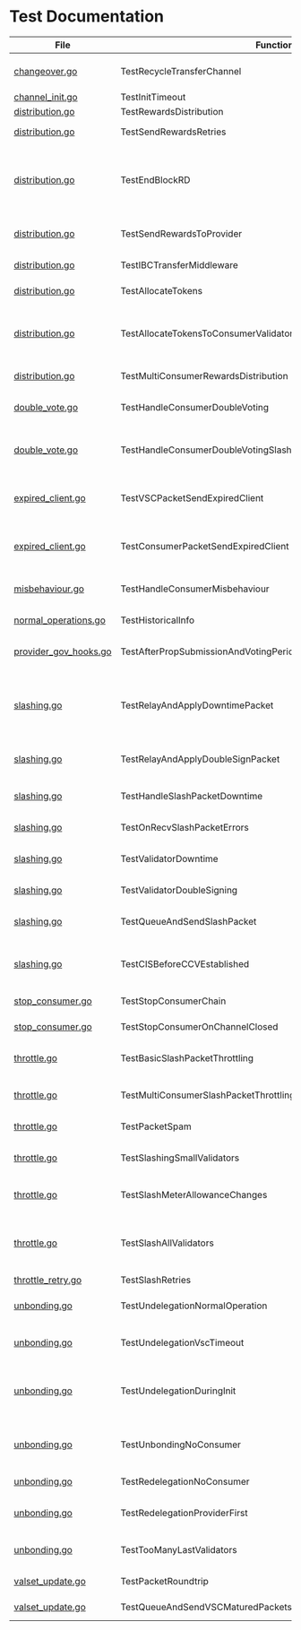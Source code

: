 # Test Documentation

| File | Function | Short Description |
|------|----------|-------------------|
| [changeover.go](../../tests/integration/changeover.go#L17) | TestRecycleTransferChannel | TestRecycleTransferChannel tests that an existing transfer channel can be reused when transitioning from a standalone to a consumer chain.<details><summary>Details</summary>The test case: * sets up a provider chain and a standalone chain * creates a connection between the two chains * creates a transfer channel between the two chains * transitions the standalone chain to a consumer chain * confirms that no extra transfer channel is created, and instead the existing channel is reused</details> |
| [channel_init.go](../../tests/integration/channel_init.go#L4) | TestInitTimeout | TestInitTimeout tests the init timeout |
| [distribution.go](../../tests/integration/distribution.go#L24) | TestRewardsDistribution | This test is valid for minimal viable consumer chain |
| [distribution.go](../../tests/integration/distribution.go#L187) | TestSendRewardsRetries | TestSendRewardsRetries tests that failed reward transmissions are retried every BlocksPerDistributionTransmission blocks |
| [distribution.go](../../tests/integration/distribution.go#L263) | TestEndBlockRD | TestEndBlockRD tests that the last transmission block height (LTBH) is correctly updated after the expected number of block have passed. It also checks that the IBC transfer transfer states are discarded if the reward distribution to the provider has failed.  Note: this method is effectively a unit test for EndBLockRD(), but is written as an integration test to avoid excessive mocking. |
| [distribution.go](../../tests/integration/distribution.go#L383) | TestSendRewardsToProvider | TestSendRewardsToProvider is effectively a unit test for SendRewardsToProvider(), but is written as an integration test to avoid excessive mocking. |
| [distribution.go](../../tests/integration/distribution.go#L525) | TestIBCTransferMiddleware | TestIBCTransferMiddleware tests the logic of the IBC transfer OnRecvPacket callback |
| [distribution.go](../../tests/integration/distribution.go#L707) | TestAllocateTokens | TestAllocateTokens is a happy-path test of the consumer rewards pool allocation to opted-in validators and the community pool |
| [distribution.go](../../tests/integration/distribution.go#L971) | TestAllocateTokensToConsumerValidatorsWithDifferentValidatorHeights | TestAllocateTokensToConsumerValidatorsWithDifferentValidatorHeights tests `AllocateTokensToConsumerValidators` with consumer validators that have different heights. Specifically, test that validators that have been consumer validators for some time receive rewards, while validators that recently became consumer validators do not receive rewards. |
| [distribution.go](../../tests/integration/distribution.go#L1079) | TestMultiConsumerRewardsDistribution | TestMultiConsumerRewardsDistribution tests the rewards distribution of multiple consumers chains |
| [double_vote.go](../../tests/integration/double_vote.go#L17) | TestHandleConsumerDoubleVoting | TestHandleConsumerDoubleVoting verifies that handling a double voting evidence of a consumer chain results in the expected tombstoning, jailing, and slashing of the misbehaved validator |
| [double_vote.go](../../tests/integration/double_vote.go#L271) | TestHandleConsumerDoubleVotingSlashesUndelegationsAndRelegations | TestHandleConsumerDoubleVotingSlashesUndelegationsAndRelegations verifies that handling a successful double voting evidence of a consumer chain results in the expected slashing of the misbehave validator undelegations |
| [expired_client.go](../../tests/integration/expired_client.go#L23) | TestVSCPacketSendExpiredClient | TestVSCPacketSendWithExpiredClient tests queueing of VSCPackets when the consumer client is expired. While the consumer client is expired (or inactive for some reason) all packets will be queued and and cleared once the consumer client is established. |
| [expired_client.go](../../tests/integration/expired_client.go#L87) | TestConsumerPacketSendExpiredClient | TestConsumerPacketSendExpiredClient tests the consumer sending packets when the provider client is expired. While the provider client is expired  all packets will be queued and and cleared once the provider client is upgraded. |
| [misbehaviour.go](../../tests/integration/misbehaviour.go#L19) | TestHandleConsumerMisbehaviour | TestHandleConsumerMisbehaviour tests that handling a valid misbehaviour, with conflicting headers forming an equivocation, results in the jailing of the validators |
| [normal_operations.go](../../tests/integration/normal_operations.go#L13) | TestHistoricalInfo | Tests the tracking of historical info in the context of new blocks being committed |
| [provider_gov_hooks.go](../../tests/integration/provider_gov_hooks.go#L18) | TestAfterPropSubmissionAndVotingPeriodEnded | tests AfterProposalSubmission and AfterProposalVotingPeriodEnded hooks hooks require adding a proposal in the gov module and registering a consumer chain with the provider module |
| [slashing.go](../../tests/integration/slashing.go#L39) | TestRelayAndApplyDowntimePacket | TestRelayAndApplyDowntimePacket tests that downtime slash packets can be properly relayed from consumer to provider, handled by provider, with a VSC and jailing eventually effective on consumer and provider.  Note: This method does not test the actual slash packet sending logic for downtime and double-signing, see TestValidatorDowntime and TestValidatorDoubleSigning for those types of tests. |
| [slashing.go](../../tests/integration/slashing.go#L177) | TestRelayAndApplyDoubleSignPacket | Similar setup to TestRelayAndApplyDowntimePacket, but with a double sign slash packet. Note that double-sign slash packets should not affect the provider validator set. |
| [slashing.go](../../tests/integration/slashing.go#L302) | TestHandleSlashPacketDowntime | TestHandleSlashPacketDowntime tests the handling of a downtime related slash packet, with integration tests. Note that only downtime slash packets are processed by HandleSlashPacket. |
| [slashing.go](../../tests/integration/slashing.go#L343) | TestOnRecvSlashPacketErrors | TestOnRecvSlashPacketErrors tests errors for the OnRecvSlashPacket method in an integration testing setting |
| [slashing.go](../../tests/integration/slashing.go#L442) | TestValidatorDowntime | TestValidatorDowntime tests if a slash packet is sent and if the outstanding slashing flag is switched when a validator has downtime on the slashing module |
| [slashing.go](../../tests/integration/slashing.go#L555) | TestValidatorDoubleSigning | TestValidatorDoubleSigning tests if a slash packet is sent when a double-signing evidence is handled by the evidence module |
| [slashing.go](../../tests/integration/slashing.go#L642) | TestQueueAndSendSlashPacket | TestQueueAndSendSlashPacket tests the integration of QueueSlashPacket with SendPackets. In normal operation slash packets are queued in BeginBlock and sent in EndBlock. |
| [slashing.go](../../tests/integration/slashing.go#L722) | TestCISBeforeCCVEstablished | TestCISBeforeCCVEstablished tests that the consumer chain doesn't panic or have any undesired behavior when a slash packet is queued before the CCV channel is established. Then once the CCV channel is established, the slash packet should be sent soon after. |
| [stop_consumer.go](../../tests/integration/stop_consumer.go#L14) | TestStopConsumerChain | Tests the functionality of stopping a consumer chain at a higher level than unit tests |
| [stop_consumer.go](../../tests/integration/stop_consumer.go#L99) | TestStopConsumerOnChannelClosed | TODO Simon: implement OnChanCloseConfirm in IBC-GO testing to close the consumer chain's channel end |
| [throttle.go](../../tests/integration/throttle.go#L24) | TestBasicSlashPacketThrottling | TestBasicSlashPacketThrottling tests slash packet throttling with a single consumer, two slash packets, and no VSC matured packets. The most basic scenario. |
| [throttle.go](../../tests/integration/throttle.go#L197) | TestMultiConsumerSlashPacketThrottling | TestMultiConsumerSlashPacketThrottling tests slash packet throttling in the context of multiple consumers sending slash packets to the provider, with VSC matured packets sprinkled around. |
| [throttle.go](../../tests/integration/throttle.go#L319) | TestPacketSpam | TestPacketSpam confirms that the provider can handle a large number of incoming slash packets in a single block. |
| [throttle.go](../../tests/integration/throttle.go#L466) | TestSlashingSmallValidators | TestSlashingSmallValidators tests that multiple slash packets from validators with small power can be handled by the provider chain in a non-throttled manner. |
| [throttle.go](../../tests/integration/throttle.go#L541) | TestSlashMeterAllowanceChanges | TestSlashMeterAllowanceChanges tests scenarios where the slash meter allowance is expected to change.  TODO: This should be a unit test, or replaced by TestTotalVotingPowerChanges. |
| [throttle.go](../../tests/integration/throttle.go#L567) | TestSlashAllValidators | Similar to TestSlashSameValidator, but 100% of val power is jailed a single block, and in the first packets recv for that block. This edge case should not occur in practice, but is useful to validate that the slash meter can allow any number of slash packets to be handled in a single block when its allowance is set to "1.0". |
| [throttle_retry.go](../../tests/integration/throttle_retry.go#L14) | TestSlashRetries | TestSlashRetries tests the throttling v2 retry logic at an integration level. |
| [unbonding.go](../../tests/integration/unbonding.go#L16) | TestUndelegationNormalOperation | TestUndelegationNormalOperation tests that undelegations complete after the unbonding period elapses on both the consumer and provider, without VSC packets timing out. |
| [unbonding.go](../../tests/integration/unbonding.go#L131) | TestUndelegationVscTimeout | TestUndelegationVscTimeout tests that an undelegation completes after vscTimeoutPeriod even if it does not reach maturity on the consumer chain. In this case, the consumer chain is removed. |
| [unbonding.go](../../tests/integration/unbonding.go#L192) | TestUndelegationDuringInit | TestUndelegationDuringInit checks that before the CCV channel is established   - no undelegations can complete, even if the provider unbonding period elapses   - all the VSC packets are stored in state as pending   - if the channel handshake times out, then the undelegation completes |
| [unbonding.go](../../tests/integration/unbonding.go#L304) | TestUnbondingNoConsumer | Bond some tokens on provider Unbond them to create unbonding op Check unbonding ops on both sides Advance time so that provider's unbonding op completes Check that unbonding has completed in provider staking |
| [unbonding.go](../../tests/integration/unbonding.go#L342) | TestRedelegationNoConsumer | TestRedelegationNoConsumer tests a redelegate transaction submitted on a provider chain with no consumers |
| [unbonding.go](../../tests/integration/unbonding.go#L392) | TestRedelegationProviderFirst | TestRedelegationWithConsumer tests a redelegate transaction submitted on a provider chain when the unbonding period elapses first on the provider chain |
| [unbonding.go](../../tests/integration/unbonding.go#L475) | TestTooManyLastValidators | This test reproduces a fixed bug when an inactive validator enters back into the active set. It used to cause a panic in the provider module hook called by AfterUnbondingInitiated during the staking module EndBlock. |
| [valset_update.go](../../tests/integration/valset_update.go#L17) | TestPacketRoundtrip | TestPacketRoundtrip tests a CCV packet roundtrip when tokens are bonded on provider |
| [valset_update.go](../../tests/integration/valset_update.go#L41) | TestQueueAndSendVSCMaturedPackets | TestQueueAndSendVSCMaturedPackets tests the behavior of EndBlock QueueVSCMaturedPackets call and its integration with SendPackets call. |
